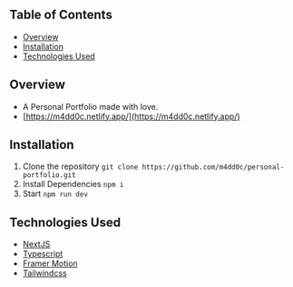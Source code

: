 ﻿## Table of Contents

- [Overview](#overview)
- [Installation](#installation)
- [Technologies Used](#technologies-used)

## Overview

- A Personal Portfolio made with love.
- [https://m4dd0c.netlify.app/](https://m4dd0c.netlify.app/)

## Installation

1. Clone the repository
   `git clone https://github.com/m4dd0c/personal-portfolio.git`
2. Install Dependencies
   `npm i`
3. Start
   `npm run dev`

## Technologies Used

- [NextJS](#NextJS)
- [Typescript](#Typescript)
- [Framer Motion](#framer-motion)
- [Tailwindcss](#tailwindcss)
